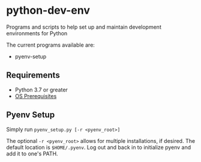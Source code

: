# python-dev-env
Programs and scripts to help set up and maintain development environments
for Python

The current programs available are:
- pyenv-setup

## Requirements
- Python 3.7 or greater
- [OS Prerequisites](https://github.com/pyenv/pyenv/wiki/Common-build-problems)

## Pyenv Setup
Simply run `pyenv_setup.py [-r <pyenv_root>]`

The optional `-r <pyenv_root>` allows for multiple installations, if desired.
The default location is `$HOME/.pyenv`.  Log out and back in to initialize
pyenv and add it to one's PATH.
